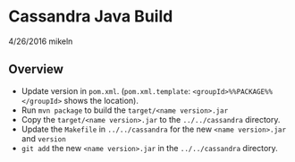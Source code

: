 # Cassandra Java Build
4/26/2016 mikeln

## Overview

* Update version in `pom.xml`.  (`pom.xml.template`: `<groupId>%%PACKAGE%%</groupId>` shows the location).
* Run `mvn package` to build the `target/<name version>.jar`
* Copy the `target/<name version>.jar` to the `../../cassandra` directory.
* Update the `Makefile` in `../../cassandra` for the new `<name version>.jar` and `version`
* `git add` the new `<name version>.jar` in the `../../cassandra` directory.


